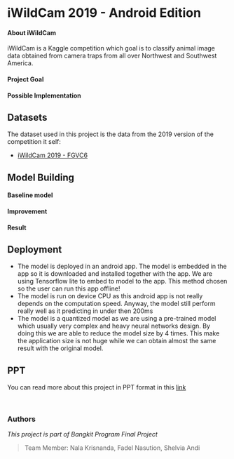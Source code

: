 # iWildCam 2019 - Android Edition

#### About iWildCam
iWildCam is a Kaggle competition which goal is to classify animal image data obtained from camera traps from all over Northwest and Southwest America. 

#### Project Goal

#### Possible Implementation

## Datasets
The dataset used in this project is the data from the 2019 version of the competition it self:
 - [iWildCam 2019 - FGVC6](https://www.kaggle.com/c/iwildcam-2019-fgvc6)

## Model Building
#### Baseline model
#### Improvement
#### Result

## Deployment

 - The model is deployed in an android app. The model is embedded in the app so it is downloaded and installed together with the app. We are using Tensorflow lite to embed to model to the app. This method chosen so the user can run this app offline!
 - The model is run on device CPU as this android app is not really depends on the computation speed. Anyway, the model still perform really well as it predicting in under then 200ms
 - The model is a quantized model as we are using a pre-trained model which usually very complex and heavy neural networks design. By doing this we are able to reduce the model size by 4 times. This make the application size is not huge while we can obtain almost the same result with the original model. 

## PPT
You can read more about this project in PPT format in this [link](www.google.com)

<br>

### Authors
*This project is part of Bangkit Program Final Project*
>Team Member: Nala Krisnanda, Fadel Nasution, Shelvia Andi

